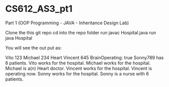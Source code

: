 # CS612_AS3_pt1
Part 1 (OOP Programming - JAVA - Inheritance Design Lab)

Clone the this git repo
cd into the repo folder
run javac Hospital.java
run java Hospital

You will see the out put as:

Vito 123
Michael    234  Heart
Vincent    645  BrainOperating: true
Sonny789 has 6 patients.
Vito works for the hospital.
Michael works for the hospital. Michael is a(n) Heart doctor.
Vincent works for the hospital. Vincent is operating now.
Sonny works for the hospital. Sonny is a nurse with 6 patients.
